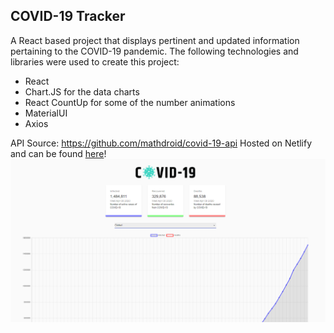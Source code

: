 ## COVID-19 Tracker

A React based project that displays pertinent and updated information pertaining to the COVID-19 pandemic. The following technologies and libraries were used to create this project:

- React
- Chart.JS for the data charts
- React CountUp for some of the number animations
- MaterialUI
- Axios

API Source: https://github.com/mathdroid/covid-19-api
Hosted on Netlify and can be found <a href="https://xenodochial-bassi-d0c654.netlify.com/" target="_blank">here</a>!
![](img/covid-snippet.PNG)
